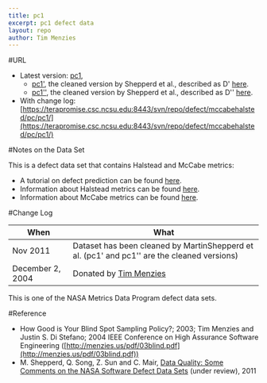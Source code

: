 ```yaml
---
title: pc1
excerpt: pc1 defect data
layout: repo
author: Tim Menzies
---
```



#URL

  * Latest version: [pc1](https://terapromise.csc.ncsu.edu:8443/svn/repo/defect/mccabehalsted/pc/pc1/pc1.arff),
      * [pc1'](https://terapromise.csc.ncsu.edu:8443/svn/repo/defect/mccabehalsted/pc/pc1/d), the cleaned version by Shepperd et al., described as D' [here](http://nasa-softwaredefectdatasets.wikispaces.com/home).
      * [pc1''](https://terapromise.csc.ncsu.edu:8443/svn/repo/defect/mccabehalsted/pc/pc1/dd), the cleaned version by Shepperd et al., described as D'' [here](http://nasa-softwaredefectdatasets.wikispaces.com/home).
  * With change log:[https://terapromise.csc.ncsu.edu:8443/svn/repo/defect/mccabehalsted/pc/pc1/](https://terapromise.csc.ncsu.edu:8443/svn/repo/defect/mccabehalsted/pc/pc1/)

#Notes on the Data Set

This is a defect data set that contains Halstead and McCabe metrics:
  * A tutorial on defect prediction can be found [here](/repo/defect/tut.html).
  * Information about Halstead metrics can be found [here](/repo/defect/mccabehalsted/tut.html).
  * Information about McCabe metrics can be found [here](/repo/defect/mccabehalsted/tut.html).

#Change Log

When | What---- | ----
Nov 2011 | Dataset has been cleaned by MartinShepperd et al. (pc1' and pc1'' are the cleaned versions)
   December 2, 2004 | Donated by [Tim Menzies](/repo/people/data-donors/promise3.html)

This is one of the NASA Metrics Data Program defect data sets.

#Reference
  * How Good is Your Blind  Spot Sampling Policy?; 2003; Tim Menzies and Justin S. Di Stefano; 2004 IEEE Conference on High Assurance Software Engineering ([http://menzies.us/pdf/03blind.pdf](http://menzies.us/pdf/03blind.pdf))
  * M. Shepperd, Q. Song, Z. Sun and C. Mair, [Data Quality: Some Comments on the NASA Software Defect Data Sets](http://goo.gl/OlHNh) (under review), 2011

